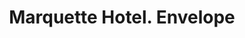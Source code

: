 ---
doi: 10.7916/D80303GK
date_other: '1893'
date_other_textual: '1893'
form: printed ephemera
genre:
- Envelopes
name:
- Marquette Hotel
object_in_context_url: https://biggert.cul.columbia.edu/items/view/ave_biggert_00221
subject_hierarchical_geographic:
- Chicago, Illinois, United States
subject_name:
- Marquette Hotel
title: Marquette Hotel. Envelope
sort_title: Marquette Hotel. Envelope
call_number: ave_biggert_00221
coordinates:
- 41.83694444444445,-87.68472222222222
pid: ave_biggert_00221
identifiers: ave_biggert_00221
permalink: /biggert/ave_biggert_00221/
layout: iiif-image-page
---